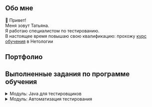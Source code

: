 ## Обо мне 
👋 Привет!
<br>Меня зовут Татьяна. 
<br>Я работаю специалистом по тестированию.
<br>В настоящее время повышаю свою квалификацию: прохожу [курс обучения](https://netology.ru/programs/qa-middle) в Нетологии

## Портфолио
## Выполненные задания по программе обучения

<details>
<summary>
 Модуль: Java для тестировщиков
</summary>

## Блок 1. Введение в Java

<details>
 <summary>1.1 Введение в Java: JDK, JRE, JVM, IntelliJ IDEA</summary>

  [Задача №1](https://github.com/TatianaRudikova/javaqa-homeworks-1_1_intro)
</details>
<details>
  <summary>1.2 Программирование на Java: переменные, операторы, работа с отладчиком.</summary>
    
 [Задача №1](https://github.com/TatianaRudikova/javaqa-homeworks-1_2_programming1)

 [Задача №2](https://github.com/TatianaRudikova/javaqa-homeworks-1_2_programming2)

</details>

## Блок 2. Основы Java, Автотесты и CI

<details>
  <summary>2.1  Примитивные типы данных, условные операторы, выход за границы типов и погрешность вычислений.</summary>
    
 [Задача №1](https://github.com/TatianaRudikova/java_primitives_1)

 [Задача №2](https://github.com/TatianaRudikova/java_primitives_2)
</details>
<details>
  <summary>2.2  Testability, автотесты, введение в ООП: объекты и методы.</summary>
    
 [Задача №1](https://github.com/TatianaRudikova/javaqa-homeworks-2_2_methods1)
  
 [Задача №2](https://github.com/TatianaRudikova/javaqa-homeworks-2_2_methods2)
  
 [Задача №3](https://github.com/TatianaRudikova/javaqa-homeworks-2_2_methods3)
</details>
<details>
<summary>2.3  Система сборки Maven, управление зависимостями, автотесты на JUnit5.</summary>
    
[Задача №1](https://github.com/TatianaRudikova/javaqa-homeworks-2_3_maven-junit1/tree/master)
</details>
<details>
<summary>2.4  Циклы, параметризованные тесты и аннотации.</summary>
    
 [Задача №1](https://github.com/TatianaRudikova/javaqa-homeworks-2_4_params1)

 [Задача №2](https://github.com/TatianaRudikova/javaqa-homeworks-2_4_params2)
</details>
<details>
<summary>2.5  Выстраивание процесса непрерывной интеграции (CI): Github Actions. Покрытие кода с JaCoCo, статический анализ кода: CheckStyle, SpotBugs.</summary>
    
 [Задача №1](https://github.com/TatianaRudikova/javaqa-homeworks-2_5_ci1)
</details>
 
## Блок 3. ООП

<details>
  <summary>3.1  Объектно-ориентированное программирование и проектирование.</summary>
    
[Задача №1](https://github.com/TatianaRudikova/OOP1)
</details>
 <details>
  <summary>3.2  Объектно-ориентированное программирование: ключевые принципы.</summary>
    
  [Задача №1](https://github.com/TatianaRudikova/oopPrinciples)
</details>

 
 
 </details>

<details>
<summary>
 Модуль: Автоматизация тестирования
</summary>

## Блок 1. Основы автоматизации, платформа JUnit
 
 <details>
  <summary>1.1. Основы автоматизации, Unit-тесты.</summary>
    
[Задача №1](https://github.com/TatianaRudikova/BasicsOfAutomation-basics)
</details>
 <details>
  <summary>1.2. Тестирование API, Continuous Integration.</summary>
    
  [Задача №1, Задача №2](https://github.com/TatianaRudikova/BasicsOfAutomation-apiCi)

  [Задача №3](https://github.com/TatianaRudikova/BasicsOfAutomation-apiCi-Postman)
</details>
 
 ## Блок 2. Тестирование веб-интерфейсов
 
 <details>
  <summary>2.1. Тестирование веб-интерфейсов, Selenium и Selenide.</summary>
    
[Задача №1](https://github.com/TatianaRudikova/BasicsOfAutomation-web)
</details>
 <details>
  <summary>2.2. Selenide.</summary>
    
[Задача №1](https://github.com/TatianaRudikova/BasicsOfAutomation-selenide)
</details>
 <details>
  <summary>2.3. Patterns.</summary>
    
[Задача №1](https://github.com/TatianaRudikova/BasicsOfAutomation-patterns-1)
  
[Задача №2](https://github.com/TatianaRudikova/BasicsOfAutomation-patterns-2)
</details>
 
 
 </details>
 
<!--
**TatianaRudikova/TatianaRudikova** is a ✨ _special_ ✨ repository because its `README.md` (this file) appears on your GitHub profile.

Here are some ideas to get you started:

- 🔭 I’m currently working on ...
- 🌱 I’m currently learning ...
- 👯 I’m looking to collaborate on ...
- 🤔 I’m looking for help with ...
- 💬 Ask me about ...
- 📫 How to reach me: ...
- 😄 Pronouns: ...
- ⚡ Fun fact: ...
-->
